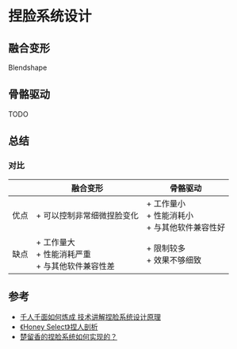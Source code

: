 # 捏脸系统设计



## 融合变形

Blendshape



## 骨骼驱动

TODO



## 总结

### 对比

|      | 融合变形                                             | 骨骼驱动                                           |
| ---- | ---------------------------------------------------- | -------------------------------------------------- |
| 优点 | + 可以控制非常细微捏脸变化                           | + 工作量小<br>+ 性能消耗小<br>+ 与其他软件兼容性好 |
| 缺点 | + 工作量大<br>+ 性能消耗严重<br>+ 与其他软件兼容性差 | + 限制较多<br>+ 效果不够细致                       |





## 参考

- [千人千面如何炼成 技术讲解捏脸系统设计原理](http://games.sina.com.cn/o/z/wuxia/2015-10-15/fxivsch3599438-p5.shtml)
- [《Honey Select》捏人剖析](https://zhuanlan.zhihu.com/p/28471808)
- [楚留香的捏脸系统如何实现的？](https://www.zhihu.com/question/266839130)

